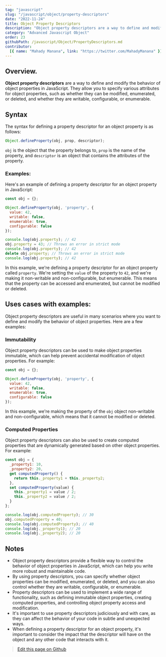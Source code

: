 ```yaml
---
tag: "javascript"
slug: "/javascript/object/property-descriptors"
date: "2022-11-24"
title: Object Property Descriptors
description: "Object property descriptors are a way to define and modify the behavior of object properties in JavaScript."
category: "Advanced Javascript Object"
order: 23
githubPath: /javascript/Object/PropertyDescriptors.md
contributor:
  [{ name: "Mahady Manana", link: "https://twitter.com/MahadyManana" }]
---
```


## Overview.

**Object property descriptors** are a way to define and modify the behavior of object properties in JavaScript. They allow you to specify various attributes for object properties, such as whether they can be modified, enumerated, or deleted, and whether they are writable, configurable, or enumerable.

## Syntax

The syntax for defining a property descriptor for an object property is as follows:

```javascript
Object.defineProperty(obj, prop, descriptor);
```

`obj` is the object that the property belongs to, `prop` is the name of the property, and `descriptor` is an object that contains the attributes of the property.

### Examples:

Here's an example of defining a property descriptor for an object property in JavaScript:

```javascript
const obj = {};

Object.defineProperty(obj, 'property', {
  value: 42,
  writable: false,
  enumerable: true,
  configurable: false
});

console.log(obj.property); // 42
obj.property = 43; // Throws an error in strict mode
console.log(obj.property); // 42
delete obj.property; // Throws an error in strict mode
console.log(obj.property); // 42
```

In this example, we're defining a property descriptor for an object property called `property`. We're setting the `value` of the property to `42`, and we're making it non-writable and non-configurable, but enumerable. This means that the property can be accessed and enumerated, but cannot be modified or deleted.

## Uses cases with examples:

Object property descriptors are useful in many scenarios where you want to define and modify the behavior of object properties. Here are a few examples:

### Immutability

Object property descriptors can be used to make object properties immutable, which can help prevent accidental modification of object properties. For example:

```javascript
const obj = {};

Object.defineProperty(obj, 'property', {
  value: 42,
  writable: false,
  enumerable: true,
  configurable: false
});
```

In this example, we're making the property of the `obj` object non-writable and non-configurable, which means that it cannot be modified or deleted.

### Computed Properties

Object property descriptors can also be used to create computed properties that are dynamically generated based on other object properties. For example:

```javascript
const obj = {
  _property1: 10,
  _property2: 20,
  get computedProperty() {
    return this._property1 + this._property2;
  },
  set computedProperty(value) {
    this._property1 = value / 2;
    this._property2 = value / 2;
  }
};

console.log(obj.computedProperty); // 30
obj.computedProperty = 40;
console.log(obj.computedProperty); // 40
console.log(obj._property1); // 20
console.log(obj._property2); // 20
```

## Notes

- Object property descriptors provide a flexible way to control the behavior of object properties in JavaScript, which can help you write more robust and maintainable code.
- By using property descriptors, you can specify whether object properties can be modified, enumerated, or deleted, and you can also control whether they are writable, configurable, or enumerable.
- Property descriptors can be used to implement a wide range of functionality, such as defining immutable object properties, creating computed properties, and controlling object property access and modification.
- It's important to use property descriptors judiciously and with care, as they can affect the behavior of your code in subtle and unexpected ways.
- When defining a property descriptor for an object property, it's important to consider the impact that the descriptor will have on the object and any other code that interacts with it.

> <a href="https://github.com/mahady-manana/betatuto-docs/tree/main/docs/javascript/Object/PropertyDescriptors.md}" target="_blank">Edit this page on Github</a>

